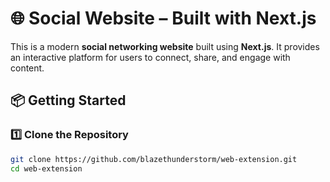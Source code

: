 # 🌐 Social Website – Built with Next.js

This is a modern **social networking website** built using **Next.js**. It provides an interactive platform for users to connect, share, and engage with content.

## 📦 Getting Started

### **1️⃣ Clone the Repository**
```bash
git clone https://github.com/blazethunderstorm/web-extension.git
cd web-extension

